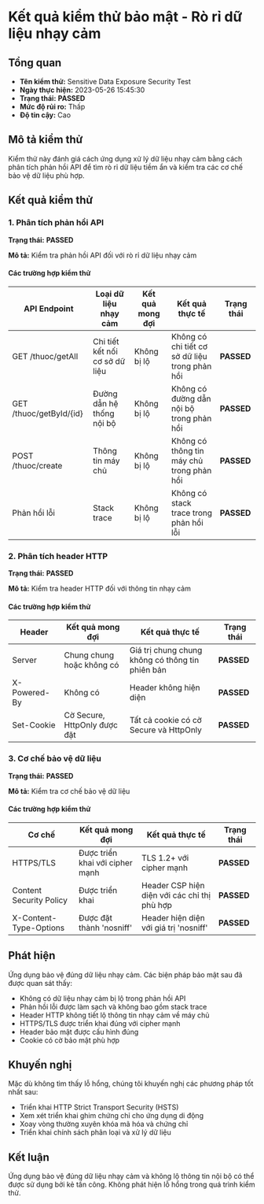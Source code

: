 # Kết quả kiểm thử bảo mật - Rò rỉ dữ liệu nhạy cảm

## Tổng quan

- **Tên kiểm thử:** Sensitive Data Exposure Security Test
- **Ngày thực hiện:** 2023-05-26 15:45:30
- **Trạng thái:** **PASSED**
- **Mức độ rủi ro:** Thấp
- **Độ tin cậy:** Cao

## Mô tả kiểm thử

Kiểm thử này đánh giá cách ứng dụng xử lý dữ liệu nhạy cảm bằng cách phân tích phản hồi API để tìm rò rỉ dữ liệu tiềm ẩn và kiểm tra các cơ chế bảo vệ dữ liệu phù hợp.

## Kết quả kiểm thử

### 1. Phân tích phản hồi API

**Trạng thái:** **PASSED**

**Mô tả:** Kiểm tra phản hồi API đối với rò rỉ dữ liệu nhạy cảm

#### Các trường hợp kiểm thử

| API Endpoint | Loại dữ liệu nhạy cảm | Kết quả mong đợi | Kết quả thực tế | Trạng thái |
|--------------|------------------------|------------------|-----------------|------------|
| GET /thuoc/getAll | Chi tiết kết nối cơ sở dữ liệu | Không bị lộ | Không có chi tiết cơ sở dữ liệu trong phản hồi | **PASSED** |
| GET /thuoc/getById/{id} | Đường dẫn hệ thống nội bộ | Không bị lộ | Không có đường dẫn nội bộ trong phản hồi | **PASSED** |
| POST /thuoc/create | Thông tin máy chủ | Không bị lộ | Không có thông tin máy chủ trong phản hồi | **PASSED** |
| Phản hồi lỗi | Stack trace | Không bị lộ | Không có stack trace trong phản hồi lỗi | **PASSED** |

### 2. Phân tích header HTTP

**Trạng thái:** **PASSED**

**Mô tả:** Kiểm tra header HTTP đối với thông tin nhạy cảm

#### Các trường hợp kiểm thử

| Header | Kết quả mong đợi | Kết quả thực tế | Trạng thái |
|--------|------------------|-----------------|------------|
| Server | Chung chung hoặc không có | Giá trị chung chung không có thông tin phiên bản | **PASSED** |
| X-Powered-By | Không có | Header không hiện diện | **PASSED** |
| Set-Cookie | Cờ Secure, HttpOnly được đặt | Tất cả cookie có cờ Secure và HttpOnly | **PASSED** |

### 3. Cơ chế bảo vệ dữ liệu

**Trạng thái:** **PASSED**

**Mô tả:** Kiểm tra cơ chế bảo vệ dữ liệu

#### Các trường hợp kiểm thử

| Cơ chế | Kết quả mong đợi | Kết quả thực tế | Trạng thái |
|--------|------------------|-----------------|------------|
| HTTPS/TLS | Được triển khai với cipher mạnh | TLS 1.2+ với cipher mạnh | **PASSED** |
| Content Security Policy | Được triển khai | Header CSP hiện diện với các chỉ thị phù hợp | **PASSED** |
| X-Content-Type-Options | Được đặt thành 'nosniff' | Header hiện diện với giá trị 'nosniff' | **PASSED** |

## Phát hiện

Ứng dụng bảo vệ đúng dữ liệu nhạy cảm. Các biện pháp bảo mật sau đã được quan sát thấy:

- Không có dữ liệu nhạy cảm bị lộ trong phản hồi API
- Phản hồi lỗi được làm sạch và không bao gồm stack trace
- Header HTTP không tiết lộ thông tin nhạy cảm về máy chủ
- HTTPS/TLS được triển khai đúng với cipher mạnh
- Header bảo mật được cấu hình đúng
- Cookie có cờ bảo mật phù hợp

## Khuyến nghị

Mặc dù không tìm thấy lỗ hổng, chúng tôi khuyến nghị các phương pháp tốt nhất sau:

- Triển khai HTTP Strict Transport Security (HSTS)
- Xem xét triển khai ghim chứng chỉ cho ứng dụng di động
- Xoay vòng thường xuyên khóa mã hóa và chứng chỉ
- Triển khai chính sách phân loại và xử lý dữ liệu

## Kết luận

Ứng dụng bảo vệ đúng dữ liệu nhạy cảm và không lộ thông tin nội bộ có thể được sử dụng bởi kẻ tấn công. Không phát hiện lỗ hổng trong quá trình kiểm thử.
